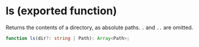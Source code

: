 <!-- INPUT:
/**
 * Returns the contents of a directory, as absolute paths. `.` and `..` are
 * omitted.
 */
export function ls(dir?: string | Path): Array<Path>;

-->
# ls (exported function)

Returns the contents of a directory, as absolute paths. `.` and `..` are
omitted.

```ts
function ls(dir?: string | Path): Array<Path>;
```

<!-- OUTPUT.frontmatter:
null
-->
<!-- OUTPUT.warnings:
[]
-->
